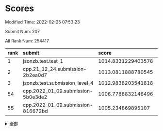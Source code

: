 # Scores

Modified Time: 2022-02-25 07:53:23

Submit Num: 207

All Rank Num: 254417

| rank |               submit               |       score        |       sigma        | pk_num |
| :--- | :--------------------------------- | :----------------- | :----------------- | :----- |
| 1    | jsonzb.test.test_1                 | 1014.8331229403578 | 0.8736490074960315 | 4918   |
| 2    | cpp.21_12_24.submission-2b2ea0d7   | 1013.0811888780545 | 0.7853928085661269 | 4918   |
| 3    | jsonzb.test.submission_level_4     | 1012.9838203541818 | 0.8108858758220414 | 4919   |
| 54   | cpp.2022_01_09.submission-5b0e3de2 | 1006.7788832146496 | 0.7437868429837272 | 4915   |
| 55   | cpp.2022_01_09.submission-816672bd | 1005.234869895107  | 0.7253175986746537 | 4920   |


<details>
<summary>全部</summary>

| rank |                 submit                 |       score        |       sigma        | pk_num |
| :--- | :------------------------------------- | :----------------- | :----------------- | :----- |
| 1    | jsonzb.test.test_1                     | 1014.8331229403578 | 0.8736490074960315 | 4918   |
| 2    | cpp.21_12_24.submission-2b2ea0d7       | 1013.0811888780545 | 0.7853928085661269 | 4918   |
| 3    | jsonzb.test.submission_level_4         | 1012.9838203541818 | 0.8108858758220414 | 4919   |
| 4    | gobigger.level_3.submission_level_3_20 | 1011.595798640944  | 0.7584973364270748 | 4917   |
| 5    | gobigger.level_3.submission_level_3_24 | 1011.263038905894  | 0.7776121500869244 | 4917   |
| 6    | gobigger.level_3.submission_level_3_12 | 1010.8119334535767 | 0.7656292299241505 | 4915   |
| 7    | gobigger.level_3.submission_level_3_8  | 1010.7808144248623 | 0.7591654822926223 | 4915   |
| 8    | gobigger.level_3.submission_level_3_27 | 1010.7426201330985 | 0.7658668919323922 | 4919   |
| 9    | gobigger.level_3.submission_level_3_32 | 1010.6959923834087 | 0.7558585603567721 | 4917   |
| 10   | gobigger.level_3.submission_level_3_7  | 1010.5959143821306 | 0.7695266156288665 | 4916   |
| 11   | gobigger.level_3.submission_level_3_9  | 1010.5343239998738 | 0.7702722830962607 | 4922   |
| 12   | gobigger.level_3.submission_level_3_17 | 1010.4933312395017 | 0.7670180494042861 | 4918   |
| 13   | gobigger.level_3.submission_level_3_0  | 1010.4917405107426 | 0.7389942350606409 | 4919   |
| 14   | gobigger.level_3.submission_level_3_35 | 1010.4486921551543 | 0.7637133629323639 | 4919   |
| 15   | gobigger.level_3.submission_level_3_41 | 1010.4478937077906 | 0.7535848763244729 | 4915   |
| 16   | gobigger.level_3.submission_level_3_14 | 1010.4157476553394 | 0.784544704340538  | 4915   |
| 17   | gobigger.level_3.submission_level_3_15 | 1010.3428959658864 | 0.7439404517313952 | 4913   |
| 18   | gobigger.level_3.submission_level_3_30 | 1010.3279093784382 | 0.7513540991258971 | 4917   |
| 19   | gobigger.level_3.submission_level_3_29 | 1010.2584886182527 | 0.7619221062549337 | 4920   |
| 20   | gobigger.level_3.submission_level_3_47 | 1010.2461484953443 | 0.7578598744466539 | 4915   |
| 21   | gobigger.level_3.submission_level_3_11 | 1010.2031747883744 | 0.7468935684296003 | 4919   |
| 22   | gobigger.level_3.submission_level_3_34 | 1010.1815907277154 | 0.7672678144971892 | 4920   |
| 23   | gobigger.level_3.submission_level_3_28 | 1010.1297301453147 | 0.7596293360003812 | 4918   |
| 24   | gobigger.level_3.submission_level_3_10 | 1010.1286021700881 | 0.7456615503521469 | 4915   |
| 25   | gobigger.level_3.submission_level_3_5  | 1010.0660352617897 | 0.77588747563201   | 4914   |
| 26   | gobigger.level_3.submission_level_3_1  | 1010.0453887737118 | 0.7751722943837311 | 4914   |
| 27   | gobigger.level_3.submission_level_3_38 | 1010.0337353992221 | 0.7377975662135293 | 4918   |
| 28   | gobigger.level_3.submission_level_3_26 | 1010.0090306278508 | 0.7568618239895817 | 4916   |
| 29   | gobigger.level_3.submission_level_3_45 | 1009.9462265410032 | 0.7674072546919048 | 4917   |
| 30   | gobigger.level_3.submission_level_3_31 | 1009.8692452997095 | 0.7615219464840541 | 4913   |
| 31   | gobigger.level_3.submission_level_3_40 | 1009.8638209034443 | 0.7614822337107204 | 4920   |
| 32   | gobigger.level_3.submission_level_3_23 | 1009.8021097553369 | 0.7605912285243063 | 4917   |
| 33   | gobigger.level_3.submission_level_3_21 | 1009.7723584128029 | 0.7541221164817725 | 4916   |
| 34   | gobigger.level_3.submission_level_3_39 | 1009.7515137484767 | 0.7523086016214504 | 4920   |
| 35   | gobigger.level_3.submission_level_3_2  | 1009.7082566451259 | 0.7525354139703636 | 4914   |
| 36   | gobigger.level_3.submission_level_3_16 | 1009.6383857304523 | 0.7561337508131323 | 4917   |
| 37   | gobigger.level_3.submission_level_3_49 | 1009.6271015418649 | 0.7591381515779599 | 4916   |
| 38   | gobigger.level_3.submission_level_3_46 | 1009.5648633901158 | 0.7588585396939577 | 4919   |
| 39   | gobigger.level_3.submission_level_3_37 | 1009.5453856126028 | 0.7531249294188074 | 4915   |
| 40   | gobigger.level_3.submission_level_3_3  | 1009.4800377201482 | 0.7628645257526514 | 4914   |
| 41   | gobigger.level_3.submission_level_3_33 | 1009.3645569690708 | 0.7656938720487844 | 4914   |
| 42   | gobigger.level_3.submission_level_3_25 | 1009.2477680138603 | 0.7410787325892959 | 4920   |
| 43   | gobigger.level_3.submission_level_3_44 | 1009.1868653761832 | 0.756001141919674  | 4912   |
| 44   | gobigger.level_3.submission_level_3_13 | 1009.0242475282707 | 0.7283300217225871 | 4914   |
| 45   | gobigger.level_3.submission_level_3_42 | 1009.0006461488817 | 0.7456866418858665 | 4915   |
| 46   | gobigger.level_3.submission_level_3_4  | 1008.8507846354914 | 0.7296054067011803 | 4921   |
| 47   | gobigger.level_3.submission_level_3_43 | 1008.8203930469751 | 0.7246359246644741 | 4914   |
| 48   | gobigger.level_3.submission_level_3_36 | 1008.6684778854574 | 0.7511732878447738 | 4920   |
| 49   | gobigger.level_3.submission_level_3_6  | 1008.454512070048  | 0.7376445814781928 | 4914   |
| 50   | gobigger.level_3.submission_level_3_22 | 1008.4468113716913 | 0.7342002130090556 | 4914   |
| 51   | gobigger.level_3.submission_level_3_48 | 1008.3183184110987 | 0.7353437544952229 | 4920   |
| 52   | gobigger.level_3.submission_level_3_19 | 1008.0310960418051 | 0.7379636297378076 | 4918   |
| 53   | gobigger.level_3.submission_level_3_18 | 1007.8331210202863 | 0.7461555368221358 | 4920   |
| 54   | cpp.2022_01_09.submission-5b0e3de2     | 1006.7788832146496 | 0.7437868429837272 | 4915   |
| 55   | cpp.2022_01_09.submission-816672bd     | 1005.234869895107  | 0.7253175986746537 | 4920   |
| 56   | gobigger.level_1.submission_level_1_22 | 1005.1742372926591 | 0.7245286545640024 | 4912   |
| 57   | gobigger.level_1.submission_level_1_4  | 1004.6702793241747 | 0.7251716846807944 | 4914   |
| 58   | gobigger.level_1.submission_level_1_37 | 1004.551864457159  | 0.7262199165627596 | 4914   |
| 59   | gobigger.level_1.submission_level_1_23 | 1004.432550878423  | 0.7097399998297692 | 4912   |
| 60   | gobigger.level_1.submission_level_1_16 | 1004.404555208795  | 0.7215214372905145 | 4917   |
| 61   | gobigger.level_1.submission_level_1_42 | 1004.3856118400095 | 0.7239234878202194 | 4914   |
| 62   | gobigger.level_1.submission_level_1_24 | 1004.3072907687018 | 0.7191048360052239 | 4919   |
| 63   | gobigger.level_1.submission_level_1_27 | 1004.1920758047978 | 0.7194938478240848 | 4913   |
| 64   | gobigger.level_1.submission_level_1_1  | 1004.1406414683548 | 0.7215778200606674 | 4912   |
| 65   | gobigger.level_1.submission_level_1_46 | 1004.1211281746042 | 0.7291634571682916 | 4914   |
| 66   | gobigger.level_1.submission_level_1_9  | 1004.0719078543394 | 0.7233568007000283 | 4920   |
| 67   | gobigger.level_1.submission_level_1_31 | 1004.0649295690391 | 0.7190393090692417 | 4916   |
| 68   | gobigger.level_1.submission_level_1_25 | 1003.9758880388695 | 0.724132894272253  | 4914   |
| 69   | gobigger.level_1.submission_level_1_13 | 1003.9711003873588 | 0.7211594732989608 | 4916   |
| 70   | gobigger.level_1.submission_level_1_5  | 1003.851614094276  | 0.7130415655544559 | 4910   |
| 71   | gobigger.level_1.submission_level_1_2  | 1003.8431265180873 | 0.7174564895260537 | 4921   |
| 72   | gobigger.level_1.submission_level_1_32 | 1003.789805798389  | 0.7250455325776378 | 4916   |
| 73   | gobigger.level_1.submission_level_1_10 | 1003.7144053542249 | 0.714591589551066  | 4920   |
| 74   | gobigger.level_1.submission_level_1_28 | 1003.6497815018815 | 0.7166884435457076 | 4912   |
| 75   | gobigger.level_1.submission_level_1_39 | 1003.6348039111889 | 0.714285245249389  | 4915   |
| 76   | gobigger.level_1.submission_level_1_0  | 1003.6081022321274 | 0.7229478489699852 | 4914   |
| 77   | gobigger.level_1.submission_level_1_41 | 1003.602104759278  | 0.7177011762264467 | 4912   |
| 78   | gobigger.level_1.submission_level_1_12 | 1003.5405679966394 | 0.7155967874221106 | 4916   |
| 79   | gobigger.level_1.submission_level_1_38 | 1003.5205832668079 | 0.7151974025287392 | 4915   |
| 80   | gobigger.level_1.submission_level_1_47 | 1003.5017019114342 | 0.728889313567161  | 4916   |
| 81   | gobigger.level_1.submission_level_1_18 | 1003.4465523810062 | 0.7225689030206    | 4914   |
| 82   | gobigger.level_1.submission_level_1_30 | 1003.4099325787926 | 0.7139659142461214 | 4916   |
| 83   | gobigger.level_1.submission_level_1_35 | 1003.377135724439  | 0.7186095083298069 | 4915   |
| 84   | gobigger.level_1.submission_level_1_14 | 1003.3642399365143 | 0.7222119325870383 | 4915   |
| 85   | gobigger.level_1.submission_level_1_36 | 1003.2343145123092 | 0.7232600098211723 | 4909   |
| 86   | gobigger.level_1.submission_level_1_29 | 1003.1709903428182 | 0.7175158532901488 | 4910   |
| 87   | gobigger.level_1.submission_level_1_3  | 1003.1129585305877 | 0.7173916456093606 | 4918   |
| 88   | gobigger.level_1.submission_level_1_34 | 1003.0790062274433 | 0.7100107268492232 | 4919   |
| 89   | gobigger.level_1.submission_level_1_17 | 1003.0254986926032 | 0.7176663241867164 | 4916   |
| 90   | gobigger.level_1.submission_level_1_26 | 1003.0200583772878 | 0.7058765968883857 | 4912   |
| 91   | gobigger.level_1.submission_level_1_15 | 1003.0006455795746 | 0.7107241520053983 | 4916   |
| 92   | gobigger.level_1.submission_level_1_49 | 1002.9661969561121 | 0.7288148663724703 | 4920   |
| 93   | gobigger.level_1.submission_level_1_44 | 1002.9328796156308 | 0.7150486813574307 | 4915   |
| 94   | gobigger.level_1.submission_level_1_48 | 1002.8331771973834 | 0.7202253380255668 | 4913   |
| 95   | gobigger.level_1.submission_level_1_40 | 1002.7229737600348 | 0.7128469341300079 | 4918   |
| 96   | gobigger.level_1.submission_level_1_43 | 1002.5811104877324 | 0.7239099438060492 | 4916   |
| 97   | gobigger.level_1.submission_level_1_11 | 1002.5438790119093 | 0.7114402209208666 | 4920   |
| 98   | gobigger.level_1.submission_level_1_7  | 1002.5396010257738 | 0.7128125062598959 | 4920   |
| 99   | gobigger.level_1.submission_level_1_6  | 1002.5188485001519 | 0.7114135163210404 | 4919   |
| 100  | gobigger.level_1.submission_level_1_20 | 1002.4484418900086 | 0.7097895041656614 | 4913   |
| 101  | gobigger.level_1.submission_level_1_45 | 1002.3368631168149 | 0.7144157633428023 | 4917   |
| 102  | gobigger.level_1.submission_level_1_33 | 1002.1781895802727 | 0.7100820476826976 | 4916   |
| 103  | gobigger.level_1.submission_level_1_8  | 1001.8648672292658 | 0.7214216809109276 | 4919   |
| 104  | gobigger.level_1.submission_level_1_19 | 1001.846807222971  | 0.7083089657803956 | 4913   |
| 105  | gobigger.level_1.submission_level_1_21 | 1001.8081403851694 | 0.7141776735007725 | 4922   |
| 106  | gobigger.random.submission_random_2    | 997.7736596367923  | 0.7071189053897379 | 4918   |
| 107  | gobigger.random.submission_random_39   | 997.4211204623307  | 0.718426030345691  | 4915   |
| 108  | gobigger.random.submission_random_32   | 997.2300575144515  | 0.7044136765783455 | 4919   |
| 109  | gobigger.random.submission_random_47   | 996.9993113070697  | 0.6972870248318228 | 4920   |
| 110  | gobigger.random.submission_random_30   | 996.8759028965457  | 0.7021505673311224 | 4919   |
| 111  | gobigger.random.submission_random_20   | 996.8137036215538  | 0.7033371514991045 | 4913   |
| 112  | gobigger.random.submission_random_14   | 996.6766060650922  | 0.7038776042373226 | 4922   |
| 113  | gobigger.random.submission_random_3    | 996.6535232747226  | 0.7079613314638038 | 4914   |
| 114  | gobigger.random.submission_random_22   | 996.5487295946433  | 0.699637963636247  | 4913   |
| 115  | gobigger.random.submission_random_4    | 996.5065055384032  | 0.7059138554750033 | 4914   |
| 116  | gobigger.random.submission_random_42   | 996.4791950336198  | 0.7099369157655937 | 4915   |
| 117  | gobigger.random.submission_random_25   | 996.4705065676295  | 0.7132554620887473 | 4911   |
| 118  | gobigger.random.submission_random_23   | 996.2778351967019  | 0.7297897635518832 | 4919   |
| 119  | gobigger.random.submission_random_40   | 996.2585819059722  | 0.7041791965096278 | 4911   |
| 120  | gobigger.random.submission_random_34   | 996.2570675721744  | 0.7129910789379156 | 4914   |
| 121  | gobigger.random.submission_random_21   | 996.2226080767905  | 0.7103575799041892 | 4917   |
| 122  | gobigger.random.submission_random_17   | 996.1220707886222  | 0.7114633006370891 | 4919   |
| 123  | gobigger.random.submission_random_19   | 996.1085638009923  | 0.729206754656438  | 4914   |
| 124  | gobigger.random.submission_random_18   | 996.0738127732745  | 0.7146911350472885 | 4917   |
| 125  | gobigger.random.submission_random_49   | 996.0472065118684  | 0.7162657610520956 | 4915   |
| 126  | gobigger.random.submission_random_1    | 996.0401838665166  | 0.7011323847902835 | 4916   |
| 127  | gobigger.random.submission_random_10   | 996.025930168446   | 0.70901053410337   | 4923   |
| 128  | gobigger.random.submission_random_45   | 995.9959456053189  | 0.709260231330898  | 4914   |
| 129  | gobigger.random.submission_random_16   | 995.9932501695604  | 0.7088299655301177 | 4910   |
| 130  | gobigger.random.submission_random_7    | 995.9782259803645  | 0.7166820897496773 | 4916   |
| 131  | gobigger.random.submission_random_44   | 995.9149933459787  | 0.7246181962546123 | 4919   |
| 132  | gobigger.random.submission_random_8    | 995.8629775776409  | 0.7111335991286036 | 4911   |
| 133  | gobigger.random.submission_random_37   | 995.8151051248242  | 0.7129561045708837 | 4920   |
| 134  | gobigger.random.submission_random_5    | 995.7109792996946  | 0.7084096431679736 | 4917   |
| 135  | gobigger.random.submission_random_15   | 995.6840174956365  | 0.7107858888106752 | 4914   |
| 136  | gobigger.random.submission_random_13   | 995.6442243598262  | 0.7254698326697102 | 4918   |
| 137  | gobigger.random.submission_random_33   | 995.5953065374425  | 0.7137387889521954 | 4919   |
| 138  | gobigger.random.submission_random_43   | 995.5635610588507  | 0.7072606353174717 | 4918   |
| 139  | gobigger.random.submission_random_26   | 995.4886568959287  | 0.7102984466415677 | 4916   |
| 140  | gobigger.random.submission_random_0    | 995.4854091189627  | 0.715512311741228  | 4920   |
| 141  | gobigger.random.submission_random_9    | 995.4763443292456  | 0.6940070782913949 | 4917   |
| 142  | gobigger.random.submission_random_38   | 995.4640155278295  | 0.7155443072838293 | 4913   |
| 143  | gobigger.random.submission_random_6    | 995.4046794971017  | 0.7215492484369702 | 4919   |
| 144  | gobigger.random.submission_random_11   | 995.3485120397497  | 0.7123426229708992 | 4912   |
| 145  | gobigger.random.submission_random_35   | 995.3340581424271  | 0.7181444423965887 | 4918   |
| 146  | gobigger.random.submission_random_27   | 995.3151962929401  | 0.7216701207349803 | 4920   |
| 147  | gobigger.random.submission_random_24   | 995.304475933792   | 0.7272651147469216 | 4916   |
| 148  | gobigger.random.submission_random_36   | 995.1609889868827  | 0.7265850759197316 | 4917   |
| 149  | gobigger.random.submission_random_29   | 995.12531191344    | 0.7035924903974763 | 4918   |
| 150  | gobigger.random.submission_random_41   | 995.098573849437   | 0.7158343607756245 | 4918   |
| 151  | gobigger.random.submission_random_12   | 994.9705116209325  | 0.723903138844718  | 4915   |
| 152  | gobigger.random.submission_random_46   | 994.9232848467248  | 0.7120372672346744 | 4918   |
| 153  | gobigger.random.submission_random_48   | 994.8198181416853  | 0.7192321196273058 | 4917   |
| 154  | gobigger.random.submission_random_28   | 994.7895104468377  | 0.7077613484770019 | 4911   |
| 155  | gobigger.level_2.submission_level_2_22 | 994.2581291115671  | 0.7318300006957743 | 4917   |
| 156  | gobigger.random.submission_random_31   | 994.1789126104951  | 0.7181774964445933 | 4913   |
| 157  | gobigger.level_2.submission_level_2_36 | 993.6246607806842  | 0.7324645047429916 | 4918   |
| 158  | gobigger.level_2.submission_level_2_48 | 993.6192176205255  | 0.7353568592897324 | 4918   |
| 159  | gobigger.level_2.submission_level_2_2  | 993.3599136772598  | 0.7282298509425233 | 4920   |
| 160  | gobigger.level_2.submission_level_2_1  | 993.1071596921952  | 0.7331476195955294 | 4919   |
| 161  | gobigger.level_2.submission_level_2_0  | 993.0835197117448  | 0.7396274059222935 | 4915   |
| 162  | gobigger.level_2.submission_level_2_12 | 993.0496212909641  | 0.7272139785652332 | 4914   |
| 163  | gobigger.level_2.submission_level_2_4  | 992.8979770451972  | 0.7414570745181697 | 4917   |
| 164  | gobigger.level_2.submission_level_2_6  | 992.8618388440281  | 0.7408141655767769 | 4913   |
| 165  | gobigger.level_2.submission_level_2_10 | 992.796517686583   | 0.758367396276237  | 4916   |
| 166  | gobigger.level_2.submission_level_2_24 | 992.7704365036944  | 0.7543431960212087 | 4918   |
| 167  | gobigger.level_2.submission_level_2_49 | 992.7588395122459  | 0.729854950573584  | 4909   |
| 168  | gobigger.level_2.submission_level_2_7  | 992.718222337409   | 0.7444239042041392 | 4922   |
| 169  | gobigger.level_2.submission_level_2_42 | 992.7032520146643  | 0.7583862068459104 | 4917   |
| 170  | gobigger.level_2.submission_level_2_18 | 992.6283833638792  | 0.755844739936942  | 4920   |
| 171  | gobigger.level_2.submission_level_2_9  | 992.6224305517641  | 0.7337930904033849 | 4914   |
| 172  | gobigger.level_2.submission_level_2_23 | 992.5868899574562  | 0.7454223187568597 | 4913   |
| 173  | gobigger.level_2.submission_level_2_5  | 992.4501309128425  | 0.7477317160927769 | 4916   |
| 174  | gobigger.level_2.submission_level_2_34 | 992.4378082284653  | 0.7374778450519343 | 4922   |
| 175  | gobigger.level_2.submission_level_2_45 | 992.2950815857363  | 0.7336432464796682 | 4914   |
| 176  | gobigger.level_2.submission_level_2_28 | 992.2713844844261  | 0.7407361266099783 | 4916   |
| 177  | gobigger.level_2.submission_level_2_41 | 992.1918443392897  | 0.7489665723349672 | 4910   |
| 178  | gobigger.level_2.submission_level_2_33 | 992.1897502727886  | 0.757553087091652  | 4914   |
| 179  | gobigger.level_2.submission_level_2_40 | 992.1545973136789  | 0.7305216925674152 | 4915   |
| 180  | gobigger.level_2.submission_level_2_27 | 992.1466174483264  | 0.7441973654572538 | 4917   |
| 181  | gobigger.level_2.submission_level_2_25 | 992.1156462866653  | 0.750038014941918  | 4917   |
| 182  | gobigger.level_2.submission_level_2_8  | 992.0747472792563  | 0.7514516500385318 | 4915   |
| 183  | gobigger.level_2.submission_level_2_13 | 991.8966423729986  | 0.7398870620450151 | 4915   |
| 184  | gobigger.level_2.submission_level_2_47 | 991.891087061398   | 0.7448453650789573 | 4916   |
| 185  | gobigger.level_2.submission_level_2_39 | 991.8351934276604  | 0.7386662429716625 | 4916   |
| 186  | gobigger.level_2.submission_level_2_11 | 991.7925853442675  | 0.7500412312148259 | 4917   |
| 187  | gobigger.level_2.submission_level_2_37 | 991.7697309018358  | 0.7374899717540538 | 4916   |
| 188  | gobigger.level_2.submission_level_2_20 | 991.6999139931397  | 0.7451380828746367 | 4915   |
| 189  | gobigger.level_2.submission_level_2_14 | 991.5911013442418  | 0.7444780899620054 | 4920   |
| 190  | gobigger.level_2.submission_level_2_15 | 991.5618170662807  | 0.7367549365571195 | 4916   |
| 191  | gobigger.level_2.submission_level_2_3  | 991.5483117486193  | 0.7353898326364271 | 4920   |
| 192  | gobigger.level_2.submission_level_2_38 | 991.5394369483295  | 0.7554645914729536 | 4914   |
| 193  | gobigger.level_2.submission_level_2_35 | 991.4646387664981  | 0.7676325575320506 | 4918   |
| 194  | gobigger.level_2.submission_level_2_16 | 991.4579736749617  | 0.7516915352485474 | 4915   |
| 195  | gobigger.level_2.submission_level_2_26 | 991.4314794344534  | 0.7436082817714808 | 4919   |
| 196  | gobigger.level_2.submission_level_2_43 | 991.3919397393953  | 0.7658347119388553 | 4912   |
| 197  | gobigger.level_2.submission_level_2_46 | 991.3890691902885  | 0.7779762635824952 | 4921   |
| 198  | gobigger.level_2.submission_level_2_21 | 991.2326461800683  | 0.7488699745701545 | 4914   |
| 199  | gobigger.level_2.submission_level_2_19 | 991.2247288662419  | 0.7454772338826633 | 4913   |
| 200  | gobigger.level_2.submission_level_2_44 | 991.1160339892581  | 0.7509931670617789 | 4917   |
| 201  | gobigger.level_2.submission_level_2_32 | 990.9346190619917  | 0.7527132033717756 | 4919   |
| 202  | gobigger.level_2.submission_level_2_31 | 990.6500309472698  | 0.7549270906052267 | 4922   |
| 203  | gobigger.level_2.submission_level_2_30 | 990.5537626006742  | 0.7725784577543638 | 4918   |
| 204  | gobigger.level_2.submission_level_2_17 | 990.5469499356165  | 0.7721018233318306 | 4914   |
| 205  | gobigger.level_2.submission_level_2_29 | 990.1969202025194  | 0.7754047015825977 | 4918   |
| 206  | gobigger.none.submission_none_1        | 976.675559539804   | 1.4617254944010432 | 4919   |
| 207  | gobigger.none.submission_none_0        | 975.3579970544816  | 1.5529385659212558 | 4917   |

</details>